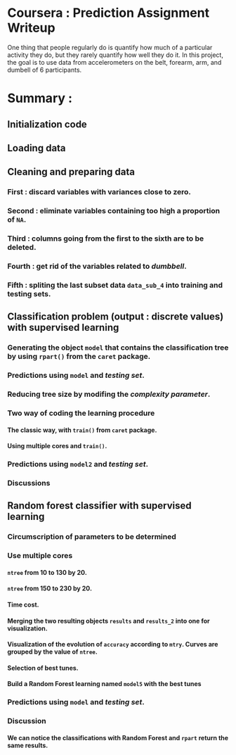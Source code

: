 # Coursera : Prediction Assignment Writeup
One thing that people regularly do is quantify how  much of a particular activity they do, but they rarely quantify how well they do it. In this project, the goal is to use data from accelerometers on the belt, forearm, arm, and dumbell of 6 participants.
# Summary :

## Initialization code
## Loading data
## Cleaning and preparing data
### First : discard variables with variances close to zero.
### Second : eliminate variables containing too high a proportion of `NA`.
### Third : columns going from the first to the sixth are to be deleted.
### Fourth : get rid of the variables related to _dumbbell_.
### Fifth : spliting the last subset data `data_sub_4` into training and testing sets.
## Classification problem (output : discrete values) with supervised learning
### Generating the object `model` that contains the classification tree by using `rpart()` from the `caret` package.
### Predictions using `model` and _testing set_.
### Reducing tree size by modifing the *complexity parameter*.
### Two way of coding the learning procedure
#### The classic way, with `train()` from `caret` package.
#### Using multiple cores and `train()`.
### Predictions using `model2` and _testing set_.
### Discussions
## Random forest classifier with supervised learning
### Circumscription of parameters to be determined
### Use multiple cores
#### `ntree` from 10 to 130 by 20.
#### `ntree` from 150 to 230 by 20.
#### Time cost.
#### Merging the two resulting objects `results` and `results_2` into one for visualization.
#### Visualization of the evolution of `accuracy` according to `mtry`. Curves are grouped by the value of `ntree`.
#### Selection of best tunes.
#### Build a Random Forest learning named `model5` with the best tunes
### Predictions using `model` and _testing set_.
### Discussion
#### We can notice  the classifications with Random Forest and `rpart` return the same results.
